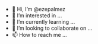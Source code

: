 - 👋 Hi, I’m @ezepalmez
- 👀 I’m interested in ...
- 🌱 I’m currently learning ...
- 💞️ I’m looking to collaborate on ...
- 📫 How to reach me ...

<!---
ezepalmez/ezepalmez is a ✨ special ✨ repository because its `README.md` (this file) appears on your GitHub profile.
You can click the Preview link to take a look at your changes.
--->
